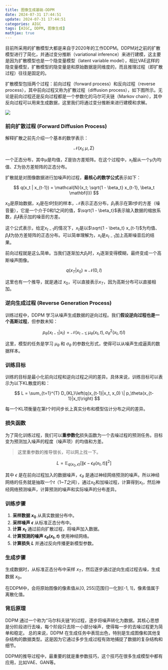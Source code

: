 ```yaml
---
title: 图像生成基础-DDPM
date: 2024-07-31 17:44:51
update: 2024-07-31 17:44:51
categories: AIGC
tags: [AIGC, DDPM, 图像生成]
mathjax: true
---
```


目前所采用的扩散模型大都是来自于2020年的工作DDPM。DDPM对之前的扩散模型进行了简化，并通过变分推断（variational inference）来进行建模，这主要是因为扩散模型也是一个隐变量模型（latent variable model），相比VAE这样的隐变量模型，扩散模型的隐变量是和原始数据是同维度的，而且推理过程（即扩散过程）往往是固定的。

<!-- more -->

扩散模型包括两个过程：前向过程（forward process）和反向过程（reverse process），其中前向过程又称为扩散过程（diffusion process），如下图所示。无论是前向过程还是反向过程都是一个参数化的马尔可夫链（Markov chain），其中反向过程可以用来生成数据，这里我们将通过变分推断来进行建模和求解。

![](/images/posts/aigc/ddpm/1.webp)

### 前向扩散过程 (Forward Diffusion Process)

解释扩散之前先介绍一个基本的数学表示：

$$
\mathcal{N}(x_t; \mu, \Sigma)
$$

一个正态分布，其中$\mu$是均值，$\Sigma$是协方差矩阵。在这个过程中，$x_t$服从一个$\mu$为均值、$\Sigma$为协方差矩阵的正态分布。

扩散就是对图像数据进行加噪声的过程，**最核心的数学公式**表示如下：

$$
q(x_t | x_{t-1}) = \mathcal{N}(x_t; \sqrt{1 - \beta_t} x_{t-1}, \beta_t \mathbf{I})
$$

$x_0$是原始数据，$x_t$是在$t$时刻的样本，$\mathcal{N}$表示正态分布，$\beta_t$表示在第$t$步的方差（噪音量），它是一个介于0和1之间的值，$\sqrt{1 - \beta_t}$表示输入数据的缩放系数，$\beta_t \mathbf{I}$表示加的噪音的方差。

这个公式表示，给定$x_{t-1}$的情况下，$x_t$是以$\sqrt{1 - \beta_t} x_{t-1}$为均值、$\beta_t \mathbf{I}$为协方差矩阵的正态分布。可以简单理解为，$x_t$是$x_{t-1}$加上高斯噪音后的结果。

前向过程就是这么简单。当我们逐渐加大$\beta_t$时，$x_t$逐渐变得模糊，最终变成一个高斯噪声图像。

$$
q(x_T|x_0) \approx \mathcal{N}(0, I)
$$

这里也有一个推导，就是通过 $x_0$，可以直接表示$x_T$，因为高斯分布可以直接相加。

### 逆向生成过程 (Reverse Generation Process) 

训练过程中，DDPM 学习从噪声生成数据的逆向过程。我们**假设逆向过程也是一个高斯过程**，但参数未知：

$$
p_\theta(x_{t-1}|x_t) = \mathcal{N}(x_{t-1}; \mu_\theta(x_t, t), \sigma_\theta^2(x_t, t) I)
$$

这里，模型的任务是学习 $\mu_\theta$ 和 $\sigma_\theta$ 的参数化形式，使得可以从噪声生成逼真的数据样本。

### 训练目标

训练的目标是最小化前向过程和逆向过程之间的差异。具体来说，训练目标可以表示为以下KL散度的和：

$$
L = \sum_{t=1}^{T} D_{KL}\left(q(x_{t-1}|x_t, x_0) \| p_\theta(x_{t-1}|x_t)\right)
$$

每一个KL项衡量在第$t$个时间步长上真实分布和模型估计分布之间的差异。

### 损失函数

为了简化训练过程，我们可以**重参数化**损失函数为一个去噪过程的预测任务。目标变为预测加入噪声的程度（噪声项）的均值和方差。

> 这里重参数的推导很长，可以网上找一下。

$$
L = \mathbb{E}_{q(x_0, \epsilon)} \left[\|\epsilon - \epsilon_\theta(x_t, t)\|^2\right]
$$

其中 $\epsilon$ 是在前向过程加入的数据噪声，$\epsilon_\theta$ 是通过神经网络预测的噪声。所以神经网络的任务就是抽取一个$t$（1~$T$之间），通过$x_0$和加噪过程，计算得到$x_t$，然后神经网络预测噪声，计算预测的噪声和实际噪声的分布差异。

### 训练步骤

1. **采样数据 $x_0$** 从真实数据分布中。
2. **采样噪声 $\epsilon$** 从标准正态分布中。
3. **计算 $x_t$** 通过前向扩散过程，将噪声加入数据。
4. **计算预测的噪声 $\epsilon_\theta(x_t, t)$** 使用神经网络。
5. **计算损失 $L$** 并通过反向传播更新模型参数。

### 生成步骤

生成数据时，从标准正态分布中采样 $x_T$，然后逐步通过逆向生成过程去噪，生成数据 $x_0$。

在DDPM中，会将原始图像的像素值从[0, 255]范围归一化到[-1, 1]，像素值属于离散化值。

### 背后原理

DDPM 通过一个称为“马尔科夫链”的过程，逐步将噪声转化为数据。其核心思想是分阶段进行去噪，每个阶段只去除一小部分噪声，使得每一步的去噪过程更为简单和稳定。
总的来说，DDPM 在生成任务中表现出色，特别是生成图像和其他复杂结构的数据类型。这是因为它通过多步生成过程有效地捕捉了数据的复杂结构和细节。

DDPM的推导过程中，最重要的就是重参数技巧，这个技巧在很多生成模型中都有应用，比如VAE、GAN等。
